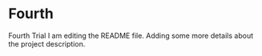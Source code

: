 # Fourth
Fourth Trial
I am editing the README file. Adding some more details about the project description.
